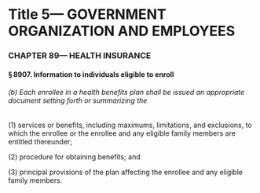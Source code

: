 
# Title 5— GOVERNMENT ORGANIZATION AND EMPLOYEES
### CHAPTER 89— HEALTH INSURANCE
#### § 8907. Information to individuals eligible to enroll
###### (b) Each enrollee in a health benefits plan shall be issued an appropriate document setting forth or summarizing the

(1) services or benefits, including maximums, limitations, and exclusions, to which the enrollee or the enrollee and any eligible family members are entitled thereunder;

(2) procedure for obtaining benefits; and

(3) principal provisions of the plan affecting the enrollee and any eligible family members.
